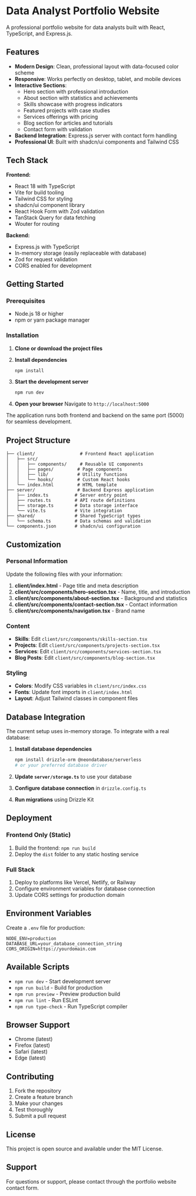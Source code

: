 # Data Analyst Portfolio Website

A professional portfolio website for data analysts built with React, TypeScript, and Express.js.

## Features

- **Modern Design**: Clean, professional layout with data-focused color scheme
- **Responsive**: Works perfectly on desktop, tablet, and mobile devices
- **Interactive Sections**: 
  - Hero section with professional introduction
  - About section with statistics and achievements
  - Skills showcase with progress indicators
  - Featured projects with case studies
  - Services offerings with pricing
  - Blog section for articles and tutorials
  - Contact form with validation
- **Backend Integration**: Express.js server with contact form handling
- **Professional UI**: Built with shadcn/ui components and Tailwind CSS

## Tech Stack

**Frontend:**
- React 18 with TypeScript
- Vite for build tooling
- Tailwind CSS for styling
- shadcn/ui component library
- React Hook Form with Zod validation
- TanStack Query for data fetching
- Wouter for routing

**Backend:**
- Express.js with TypeScript
- In-memory storage (easily replaceable with database)
- Zod for request validation
- CORS enabled for development

## Getting Started

### Prerequisites

- Node.js 18 or higher
- npm or yarn package manager

### Installation

1. **Clone or download the project files**

2. **Install dependencies**
   ```bash
   npm install
   ```

3. **Start the development server**
   ```bash
   npm run dev
   ```

4. **Open your browser**
   Navigate to `http://localhost:5000`

The application runs both frontend and backend on the same port (5000) for seamless development.

## Project Structure

```
├── client/                 # Frontend React application
│   ├── src/
│   │   ├── components/     # Reusable UI components
│   │   ├── pages/         # Page components
│   │   ├── lib/           # Utility functions
│   │   └── hooks/         # Custom React hooks
│   └── index.html         # HTML template
├── server/                # Backend Express application
│   ├── index.ts          # Server entry point
│   ├── routes.ts         # API route definitions
│   ├── storage.ts        # Data storage interface
│   └── vite.ts           # Vite integration
├── shared/               # Shared TypeScript types
│   └── schema.ts         # Data schemas and validation
└── components.json       # shadcn/ui configuration
```

## Customization

### Personal Information
Update the following files with your information:

1. **client/index.html** - Page title and meta description
2. **client/src/components/hero-section.tsx** - Name, title, and introduction
3. **client/src/components/about-section.tsx** - Background and statistics
4. **client/src/components/contact-section.tsx** - Contact information
5. **client/src/components/navigation.tsx** - Brand name

### Content
- **Skills**: Edit `client/src/components/skills-section.tsx`
- **Projects**: Edit `client/src/components/projects-section.tsx`
- **Services**: Edit `client/src/components/services-section.tsx`
- **Blog Posts**: Edit `client/src/components/blog-section.tsx`

### Styling
- **Colors**: Modify CSS variables in `client/src/index.css`
- **Fonts**: Update font imports in `client/index.html`
- **Layout**: Adjust Tailwind classes in component files

## Database Integration

The current setup uses in-memory storage. To integrate with a real database:

1. **Install database dependencies**
   ```bash
   npm install drizzle-orm @neondatabase/serverless
   # or your preferred database driver
   ```

2. **Update `server/storage.ts`** to use your database
3. **Configure database connection** in `drizzle.config.ts`
4. **Run migrations** using Drizzle Kit

## Deployment

### Frontend Only (Static)
1. Build the frontend: `npm run build`
2. Deploy the `dist` folder to any static hosting service

### Full Stack
1. Deploy to platforms like Vercel, Netlify, or Railway
2. Configure environment variables for database connection
3. Update CORS settings for production domain

## Environment Variables

Create a `.env` file for production:

```env
NODE_ENV=production
DATABASE_URL=your_database_connection_string
CORS_ORIGIN=https://yourdomain.com
```

## Available Scripts

- `npm run dev` - Start development server
- `npm run build` - Build for production
- `npm run preview` - Preview production build
- `npm run lint` - Run ESLint
- `npm run type-check` - Run TypeScript compiler

## Browser Support

- Chrome (latest)
- Firefox (latest)
- Safari (latest)
- Edge (latest)

## Contributing

1. Fork the repository
2. Create a feature branch
3. Make your changes
4. Test thoroughly
5. Submit a pull request

## License

This project is open source and available under the MIT License.

## Support

For questions or support, please contact through the portfolio website contact form.